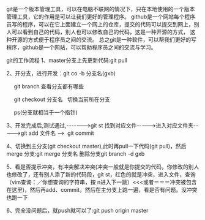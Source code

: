   git是一个版本管理工具，可以在电脑不联网的情况下，只在本地使用的一个版本管理工具，它的作用是可以让我们更好的管理程序。
  github是一个网站每个程序员写的程序，可以在它上面建立一个网上的仓库，提交的代码可以提交到网上，别人可以看到自己的代码，别人也可以修改自己的代码，这是一种开源的方式，
这种开源的方式便于程序员之间的交流。
  总之git是一种软件，可以帮我们更好的写程序，github是一个网站，可以帮助程序员之间的交流与学习。
  
  git的工作流程
1、master分支上先更新代码:git pull 

2、开分支，进行开发：git co -b 分支名(gxb)

     git branch 查看分支都有哪些

     git checkout 分支名   切换当前所在分支

     ps(分支就相当于一个指针)

3、开发完成后,测试通过,------->git st 找到对应文件----->进入对应文件夹----->git add 文件名 —>  git commit 

4、切换到主分支(git checkout master),此时再pull一下代码(git pull)，然后merge 分支:git merge 分支名 删除分支git branch -d gxb

5、看是否提示冲突，有冲突解决冲突(冲突一般就是你提交的代码，你修改的别人也修改了，还有别人添了新的代码段，git st，红色的就是冲突，进入文件，查询（vim查询：／你想查询的字符串，按 n进入下一跳）<<<或者＝＝＝冲突被包含在这里)，然后再add、commit，然后在主分支上跑一遍，看是否有问题。没冲突也跑一下

6、完全没问题后，就push就可以了:git push origin master
